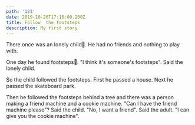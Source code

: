 ```yaml
---
path: '123'
date: 2019-10-26T17:16:00.200Z
title: Follow  the footsteps
description: My first story
---
```

There once was an lonely child🧒. He had no friends and nothing to play with.

One day he found footsteps👣. "I think it's someone's footsteps". Said the lonely child.

So the child followed the footsteps. First he passed a house. Next he passed the skateboard park. 

Then he followed the footsteps behind a tree and there was a person making a friend machine and a cookie machine. "Can I have the friend machine please"? Said the child. "No, I want a friend". Said the adult. "I can give you the cookie machine".
